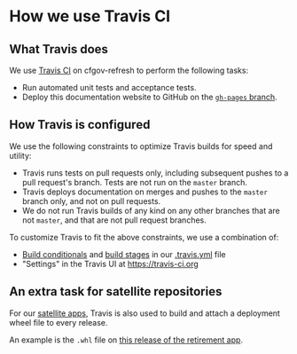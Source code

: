 # How we use Travis CI

## What Travis does
We use [Travis CI](https://travis-ci.org/) on cfgov-refresh to perform the following tasks:

- Run automated unit tests and acceptance tests.
- Deploy this documentation website to GitHub on the [`gh-pages` branch](https://github.com/cfpb/cfgov-refresh/tree/gh-pages).

## How Travis is configured
We use the following constraints to optimize Travis builds for speed and utility:

- Travis runs tests on pull requests only, including subsequent pushes to a pull request's branch. Tests are not run on the `master` branch.
- Travis deploys documentation on merges and pushes to the `master` branch only, and not on pull requests.
- We do not run Travis builds of any kind on any other branches that are not `master`, and that are not pull request branches.

To customize Travis to fit the above constraints, we use a combination of:
 - [Build conditionals](https://docs.travis-ci.com/user/conditions-v1) and [build stages](https://docs.travis-ci.com/user/build-stages/) in our [.travis.yml](https://github.com/cfpb/cfgov-refresh/blob/master/.travis.yml) file 
 - "Settings" in the Travis UI at https://travis-ci.org

## An extra task for satellite repositories

For our [satellite apps](https://cfpb.github.io/cfgov-refresh/satellite-repos/), Travis is also used to build and attach a deployment wheel file to every release.  

An example is the `.whl` file on [this release of the retirement app](https://github.com/cfpb/retirement/releases/tag/0.7.6).